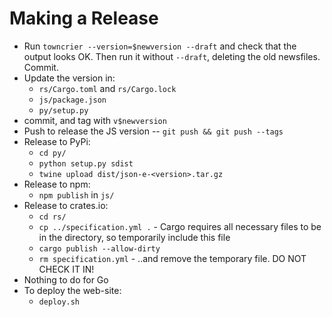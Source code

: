 # Making a Release

* Run `towncrier --version=$newversion --draft` and check that the output looks OK.  Then run it without `--draft`, deleting the old newsfiles.  Commit.
* Update the version in:
  * `rs/Cargo.toml` and `rs/Cargo.lock`
  * `js/package.json`
  * `py/setup.py`
* commit, and tag with `v$newversion`
* Push to release the JS version -- `git push && git push --tags`
* Release to PyPi:
  * `cd py/`
  * `python setup.py sdist`
  * `twine upload dist/json-e-<version>.tar.gz`
* Release to npm:
  * `npm publish` in `js/`
* Release to crates.io:
  * `cd rs/`
  * `cp ../specification.yml .` - Cargo requires all necessary files to be in the directory, so temporarily include this file
  * `cargo publish --allow-dirty`
  * `rm specification.yml` - ..and remove the temporary file.  DO NOT CHECK IT IN!
* Nothing to do for Go
* To deploy the web-site:
  * `deploy.sh`
